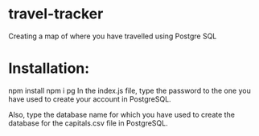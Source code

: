 # travel-tracker
Creating a map of where you have travelled using Postgre SQL

# Installation:
npm install
npm i pg
In the index.js file, type the password to the one you have used to create your account in PostgreSQL.

Also, type the database name for which you have used to create the database for the capitals.csv file in PostgreSQL.
